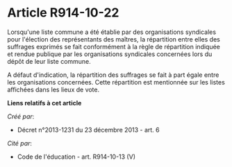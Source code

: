 # Article R914-10-22

Lorsqu'une liste commune a été établie par des organisations syndicales pour l'élection des représentants des maîtres, la
répartition entre elles des suffrages exprimés se fait conformément à la règle de répartition indiquée et rendue publique par
les organisations syndicales concernées lors du dépôt de leur liste commune. 

A défaut d'indication, la répartition des suffrages se fait à part égale entre les organisations concernées. Cette
répartition est mentionnée sur les listes affichées dans les lieux de vote.

**Liens relatifs à cet article**

_Créé par_:

  - Décret n°2013-1231 du 23 décembre 2013 - art. 6

_Cité par_:

  - Code de l'éducation - art. R914-10-13 (V)
